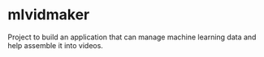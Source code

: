mlvidmaker
==========

Project to build an application that can manage machine learning data and help assemble it into videos.
